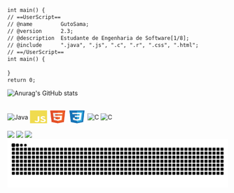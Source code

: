 

```
int main() {
// ==UserScript==
// @name         GutoSama;
// @version      2.3;
// @description  Estudante de Engenharia de Software[1/8];
// @include      ".java", ".js", ".c", ".r", ".css", ".html";
// ==/UserScript==
int main() {

}
return 0;

```



![Anurag's GitHub stats](https://github-readme-stats.vercel.app/api?username=gutosama&show_icons=true&theme=transparent)
<div style="display: inline_block"><br>
	
  <img align="center" alt="Java" height="30" width="40" src="https://cdn.jsdelivr.net/gh/devicons/devicon@latest/icons/java/java-original.svg">
  <img align="center" alt="Js" height="30" width="40" src="https://raw.githubusercontent.com/devicons/devicon/master/icons/javascript/javascript-plain.svg">
  <img align="center" alt="HTML" height="30" width="40" src="https://raw.githubusercontent.com/devicons/devicon/master/icons/html5/html5-original.svg">
  <img align="center" alt="CSS" height="30" width="40" src="https://raw.githubusercontent.com/devicons/devicon/master/icons/css3/css3-original.svg">
  <img align="center" alt="C" height="30" width="40" src="https://cdn.jsdelivr.net/gh/devicons/devicon@latest/icons/c/c-original.svg">
  <img align="center" alt="C" height="30" width="40" src="https://cdn.jsdelivr.net/gh/devicons/devicon@latest/icons/r/r-plain.svg">
  
</div>

  <br>
<div> 
  <a href="https://instagram.com/gutosama" target="_blank"><img src="https://img.shields.io/badge/-Instagram-%23E4405F?style=for-the-badge&logo=instagram&logoColor=white" target="_blank"></a>
  <a href = "mailto:contatorafaballerini@gmail.com"><img src="https://img.shields.io/badge/-Gmail-%23333?style=for-the-badge&logo=gmail&logoColor=white" target="_blank"></a>
  <a href="https://www.linkedin.com/in/augusto-fernandes-borghetti-3ab389197/" target="_blank"><img src="https://img.shields.io/badge/-LinkedIn-%230077B5?style=for-the-badge&logo=linkedin&logoColor=white" target="_blank"></a> 
  
</div>
<picture>
  <source media="(prefers-color-scheme: dark)" srcset="https://raw.githubusercontent.com/gutosama/gutosama/output/github-contribution-grid-snake-dark.svg">
  <source media="(prefers-color-scheme: light)" srcset="https://raw.githubusercontent.com/gutosama/gutosama/output/github-contribution-grid-snake.svg">
  <img alt="github contribution grid snake animation" src="https://raw.githubusercontent.com/gutosama/gutosama/output/github-contribution-grid-snake.svg">
</picture>
